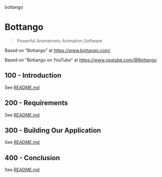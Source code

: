 bottango
# Bottango

> Powerful Animatronic Animation Software

Based on "Bottango" at https://www.bottango.com/

Based on "Bottango on YouTube" at https://www.youtube.com/@Bottango

## 100 - Introduction

See [README.md](./100/README.md)

## 200 - Requirements

See [README.md](./200/README.md)

## 300 - Building Our Application

See [README.md](./300/README.md)

## 400 - Conclusion

See [README.md](./400/README.md)
